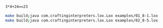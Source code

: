 

```bash
3*4+24==23
```

```bash
make build;java com.craftinginterpreters.lox.Lox examples/01_8-1.lox
make build;java com.craftinginterpreters.lox.Lox examples/02_8-5.lox
```
